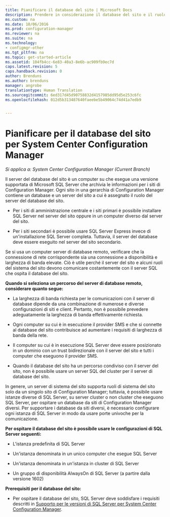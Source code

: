 ```yaml
---
title: Pianificare il database del sito | Microsoft Docs
description: Prendere in considerazione il database del sito e il ruolo del server del database del sito quando si pianifica la gerarchia di System Center Configuration Manager.
ms.custom: na
ms.date: 10/06/2016
ms.prod: configuration-manager
ms.reviewer: na
ms.suite: na
ms.technology:
- configmgr-other
ms.tgt_pltfrm: na
ms.topic: get-started-article
ms.assetid: 104fb4cc-6e83-40a3-8e6b-ac909fb9ec7d
caps.latest.revision: 5
caps.handback.revision: 0
author: Brenduns
ms.author: brenduns
manager: angrobe
translationtype: Human Translation
ms.sourcegitcommit: 6ed317d45d90758832d4157985dd95d5e253c6fc
ms.openlocfilehash: 012d5b313487640faeebe5b49064c74d41a7edb9


---
```

# <a name="plan-for-the-site-database-for-system-center-configuration-manager"></a>Pianificare per il database del sito per System Center Configuration Manager

*Si applica a: System Center Configuration Manager (Current Branch)*

Il server del database del sito è un computer su che esegue una versione supportata di Microsoft SQL Server che archivia le informazioni per i siti di Configuration Manager. Ogni sito in una gerarchia di Configuration Manager contiene un database e un server del sito a cui è assegnato il ruolo del server del database del sito.  

-   Per i siti di amministrazione centrale e i siti primari è possibile installare SQL Server nel server del sito oppure in un computer diverso dal server del sito.  

-   Per i siti secondari è possibile usare SQL Server Express invece di un'installazione SQL Server completa. Tuttavia, il server del database deve essere eseguito nel server del sito secondario.  

Se si usa un computer server di database remoto, verificare che la connessione di rete corrispondente sia una connessione a disponibilità e larghezza di banda elevate. Ciò è utile perché il server del sito e alcuni ruoli del sistema del sito devono comunicare costantemente con il server SQL che ospita il database del sito.  


**Quando si seleziona un percorso del server di database remoto, considerare quanto segue:**  

-   La larghezza di banda richiesta per le comunicazioni con il server di database dipende da una combinazione di numerose e diverse configurazioni di siti e client. Pertanto, non è possibile prevedere adeguatamente la larghezza di banda effettivamente richiesta.  

-   Ogni computer su cui è in esecuzione il provider SMS e che si connette al database del sito contribuisce ad aumentare i requisiti di larghezza di banda della rete.  

-   Il computer su cui è in esecuzione SQL Server deve essere posizionato in un dominio con un trust bidirezionale con il server del sito e tutti i computer che eseguono il provider SMS.  

-   Quando il database del sito ha un percorso condiviso con il server del sito, non è possibile usare un server SQL del cluster per il server di database del sito.  


In genere, un server di sistema del sito supporta ruoli di sistema del sito solo da un singolo sito di Configuration Manager; tuttavia, è possibile usare istanze diverse di SQL Server, su server cluster o non cluster che eseguono SQL Server, per ospitare un database da siti di Configuration Manager diversi. Per supportare i database da siti diversi, è necessario configurare ogni istanza di SQL Server in modo da usare porte univoche per la comunicazione.  


**Per ospitare il database del sito è possibile usare le configurazioni di SQL Server seguenti:**  

-   L'istanza predefinita di SQL Server  

-   Un'istanza denominata in un unico computer che esegue SQL Server  

-   Un'istanza denominata in un'istanza in cluster di SQL Server  

-   Un gruppo di disponibilità AlwaysOn di SQL Server (a partire dalla versione 1602)


**Prerequisiti per il database del sito:**  

-   Per ospitare il database del sito, SQL Server deve soddisfare i requisiti descritti in [Supporto per le versioni di SQL Server per System Center Configuration Manager](../../../core/plan-design/configs/support-for-sql-server-versions.md).  



<!--HONumber=Dec16_HO3-->


